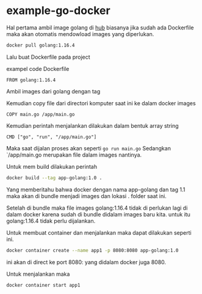 # example-go-docker

Hal pertama ambil image golang di [hub](https://hub.docker.com/_/golang) biasanya jika sudah ada Dockerfile maka akan otomatis mendowload images yang diperlukan.

```sh
docker pull golang:1.16.4
```

Lalu buat Dockerfile pada project

exampel code Dockerfile

```
FROM golang:1.16.4
```

Ambil images dari golang dengan tag

Kemudian copy file dari directori komputer saat ini ke dalam docker images

```
COPY main.go /app/main.go
```

Kemudian perintah menjalankan dilakukan dalam bentuk array string

```
CMD ["go", "run", "/app/main.go"]
```

Maka saat dijalan proses akan seperti `go run main.go`
Sedangkan `/app/main.go merupakan file dalam images nantinya.

Untuk mem build dilakukan perintah

```sh
docker build --tag app-golang:1.0 .
```

Yang memberitahu bahwa docker dengan nama app-golang dan tag 1.1 maka akan di bundle menjadi images dan lokasi . folder saat ini.

Setelah di bundle maka file images golang:1.16.4 tidak di perlukan lagi di dalam docker karena sudah di bundle didalam images baru kita. untuk itu golang:1.16.4 tidak perlu dijalankan.

Untuk membuat container dan menjalankan maka dapat dilakukan seperti ini.

```sh
docker container create --name app1 -p 8080:8080 app-golang:1.0
```

ini akan di direct ke port 8080: yang didalam docker juga 8080.

Untuk menjalankan maka

```sh
docker container start app1
```
